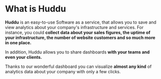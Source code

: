 # What is Huddu

**Huddu** is an easy-to-use Software as a service, that allows you to save and view analytics about your company's infrastructure and services. For instance, you could **collect data about your sales figures, the uptime of your infrastructure, the number of website customers and so much more in one place.**

In addition, Huddu allows you to share dashboards **with your teams and even your clients.**

Thanks to our wonderful dashboard you can visualize **almost any kind** of analytics data about your company with only a few clicks.
